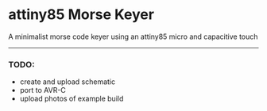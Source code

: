 # attiny85 Morse Keyer
A minimalist morse code keyer using an attiny85 micro and capacitive touch

---

### TODO:

* create and upload schematic
* port to AVR-C
* upload photos of example build

